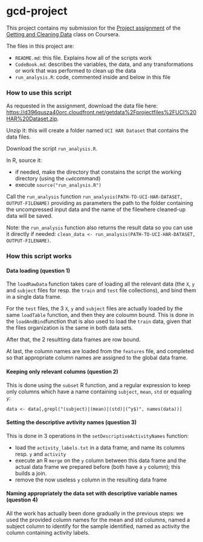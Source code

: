 gcd-project
===========

This project contains my submission for the [Project assignment](https://class.coursera.org/getdata-006/human_grading) of the [Getting and Cleaning Data](https://class.coursera.org/getdata-006/) class on Coursera.

The files in this project are:
* `README.md`: this file. Explains how all of the scripts work
* `CodeBook.md`: describes the variables, the data, and any transformations or work that was performed to clean up the data
* `run_analysis.R`: code, commented inside and below in this file

### How to use this script

As requested in the assignment, download the data file here: https://d396qusza40orc.cloudfront.net/getdata%2Fprojectfiles%2FUCI%20HAR%20Dataset.zip.

Unzip it: this will create a folder named `UCI HAR Dataset` that contains the data files.

Download the script `run_analysis.R`.

In R, source it:
* if needed, make the directory that constains the script the working directory (using the `cwd`command)
* execute `source("run_analysis.R")`

Call the `run_analysis` function `run_analysis(PATH-TO-UCI-HAR-DATASET, OUTPUT-FILENAME)` providing as parameters the path to the folder containing the uncompressed input data and the name of the filewhere cleaned-up data will be saved.

Note: the `run_analysis` function also returns the result data so you can use it directly if needed: `clean_data <- run_analysis(PATH-TO-UCI-HAR-DATASET, OUTPUT-FILENAME)`.

### How this script works

#### Data loading (question 1)

The `loadRawData` function takes care of loading all the relevant data (the `X`, `y` and `subject` files for resp. the `train` and `test` file collections), and bind them in a single data frame. 

For the `test` files, the 3 `X`, `y` and `subject` files are actually loaded by the same `loadTable` function, and then they are coloumn bound. This is done in the `loadAndBind`function that is also used to load the `train` data, given that the files organization is the same in both data sets.

After that, the 2 resultting data frames are row bound.

At last, the column names are loaded from the `features` file, and completed so that appropriate column names are assigned to the global data frame.


#### Keeping only relevant columns (question 2)

This is done using the `subset` R function, and a regular expression to keep only columns which have a name containing `subject`, `mean`, `std` or equaling `y`:
```
data <- data[,grepl("(subject)|(mean)|(std)|(^y$)", names(data))]
```

#### Setting the descriptive avtivity names (question 3)

This is done in 3 operations in the `setDescriptiveActivityNames` function:
* load the `activity_labels.txt` in a data frame, and name its columns resp. `y` and `activity`
* execute an R `merge` on the `y` column between this data frame and the actual data frame we prepared before (both have a `y` column); this builds a join.
* remove the now useless `y` column in  the resulting data frame

#### Naming appropriately the data set with descriptive variable names (question 4)

All the work has actually been done gradually in the previous steps: we used the provided column names for the mean and std columns, named a subject column to identify for the sample identified, named as activity the column containing activity labels.

